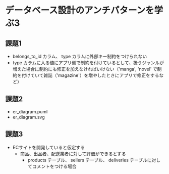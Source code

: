# データベース設計のアンチパターンを学ぶ3

## 課題1

- belongs_to_id カラム、 type カラムに外部キー制約をつけられない
- type カラムに入る値にアプリ側で制約を付けているとして、扱うジャンルが増えた場合に制約にも修正を加えなければいけない（'manga', 'novel' で制約を付けていて雑誌（'magazine'）を増やしたときにアプリで修正をするなど）

## 課題2

- er_diagram.puml
- er_diagram.svg

## 課題3

- ECサイトを開発していると仮定する
    - 商品、出品者、配送業者に対して評価ができるとする
        - products テーブル、 sellers テーブル、 deliveries テーブルに対してコメントをつける場合
